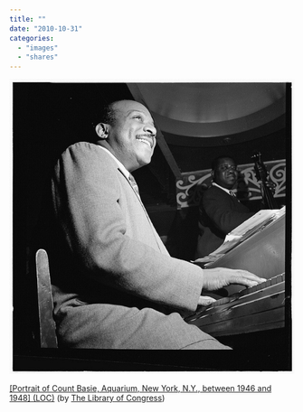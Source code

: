 ```yaml
---
title: ""
date: "2010-10-31"
categories: 
  - "images"
  - "shares"
---
```


![](images/tumblr_lasnlsVpqD1qz4vrlo1_640.jpg)

[\[Portrait of Count Basie, Aquarium, New York, N.Y., between 1946 and 1948\] (LOC)](http://www.flickr.com/photos/library_of_congress/4843735328/in/set-72157624588645784/) (by [The Library of Congress](http://flickr.com/photos/library_of_congress))
